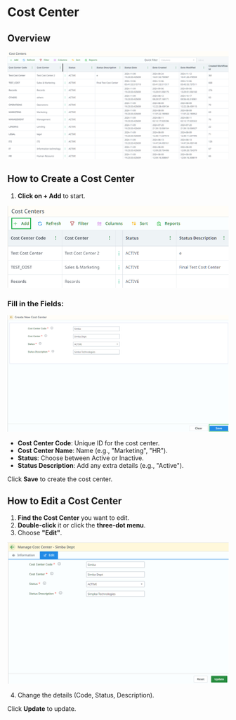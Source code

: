 # Cost Center

## Overview

![costCenterOverview.png](../../static/img/costCenterOverview.png)

## How to Create a Cost Center

1. **Click on + Add** to start.

![newCostCenter.png](../../static/img/newCostCenter.png)

### Fill in the Fields:

![fillNewCostCenter.png](../../static/img/fillNewCostCenter.png)

- **Cost Center Code**: Unique ID for the cost center.
- **Cost Center Name**: Name (e.g., "Marketing", "HR").
- **Status**: Choose between Active or Inactive.
- **Status Description**: Add any extra details (e.g., "Active").

Click **Save** to create the cost center.

## How to Edit a Cost Center

1. **Find the Cost Center** you want to edit.
2. **Double-click** it or click the **three-dot menu**.
3. Choose **"Edit"**.

![editCostCenter.png](../../static/img/editCostCenter.png)

4. Change the details (Code, Status, Description).

Click **Update** to update.

